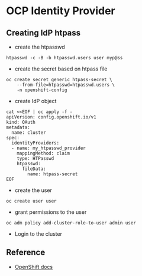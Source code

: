 # OCP Identity Provider

## Creating IdP htpass

- create the htpasswd

``` shell
htpasswd -c -B -b htpasswd.users user myp@ss
```

- create the secret based on htpass file
``` shell
oc create secret generic htpass-secret \
    --from-file=htpasswd=htpasswd.users \
    -n openshift-config 
```

- create IdP object
``` shell
cat <<EOF | oc apply -f -
apiVersion: config.openshift.io/v1
kind: OAuth
metadata:
  name: cluster
spec:
  identityProviders:
  - name: my_htpasswd_provider 
    mappingMethod: claim 
    type: HTPasswd
    htpasswd:
      fileData:
        name: htpass-secret 
EOF
```

- create the user

```shell
oc create user user
```

- grant permissions to the user
``` shell
oc adm policy add-cluster-role-to-user admin user
```

- Login to the cluster

## Reference

- [OpenShift docs](https://docs.openshift.com/container-platform/4.9/authentication/identity_providers/configuring-htpasswd-identity-provider.html#configuring-htpasswd-identity-provider)



